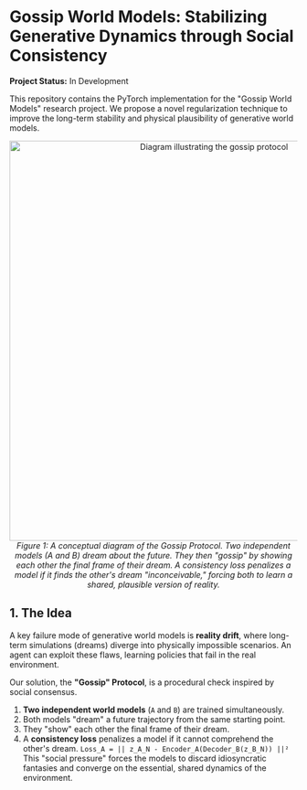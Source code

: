 # Gossip World Models: Stabilizing Generative Dynamics through Social Consistency

**Project Status:** In Development

This repository contains the PyTorch implementation for the "Gossip World Models" research project. We propose a novel regularization technique to improve the long-term stability and physical plausibility of generative world models.

[//]: # (Add a link to your paper or a longer-form explanation here if you have one)
<!-- [Read the Paper (Link)]() | [Project Page (Link)]() -->

<p align="center">
  <img src="https://i.imgur.com/your-diagram-placeholder.png" width="700" alt="Diagram illustrating the gossip protocol">
  <em>Figure 1: A conceptual diagram of the Gossip Protocol. Two independent models (A and B) dream about the future. They then "gossip" by showing each other the final frame of their dream. A consistency loss penalizes a model if it finds the other's dream "inconceivable," forcing both to learn a shared, plausible version of reality.</em>
</p>

## 1. The Idea

A key failure mode of generative world models is **reality drift**, where long-term simulations (dreams) diverge into physically impossible scenarios. An agent can exploit these flaws, learning policies that fail in the real environment.

Our solution, the **"Gossip" Protocol**, is a procedural check inspired by social consensus.
1.  **Two independent world models** (`A` and `B`) are trained simultaneously.
2.  Both models "dream" a future trajectory from the same starting point.
3.  They "show" each other the final frame of their dream.
4.  A **consistency loss** penalizes a model if it cannot comprehend the other's dream.
    `Loss_A = || z_A_N - Encoder_A(Decoder_B(z_B_N)) ||²`
This "social pressure" forces the models to discard idiosyncratic fantasies and converge on the essential, shared dynamics of the environment.